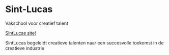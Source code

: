 # Sint-Lucas
Vakschool voor creatief talent

[SintLucas site!](https://www.sintlucas.nl/)

SintLucas begeleidt creatieve talenten naar een succesvolle toekomst in de creatieve industrie
